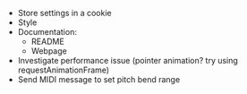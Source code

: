* Store settings in a cookie
* Style
* Documentation:
  * README
  * Webpage
* Investigate performance issue (pointer animation? try using requestAnimationFrame)
* Send MIDI message to set pitch bend range


